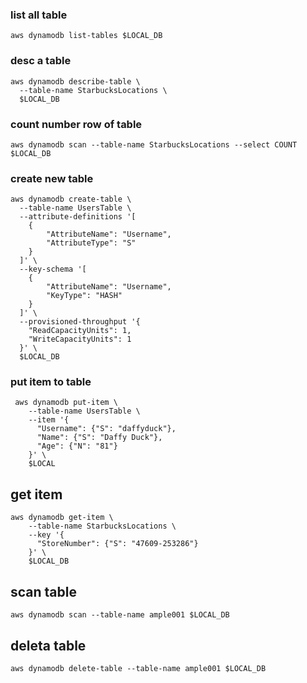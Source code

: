 ### list all table
```
aws dynamodb list-tables $LOCAL_DB
```

### desc a table
```
aws dynamodb describe-table \
  --table-name StarbucksLocations \
  $LOCAL_DB
```

### count number row of table
```
aws dynamodb scan --table-name StarbucksLocations --select COUNT $LOCAL_DB
```



### create new table
```
aws dynamodb create-table \
  --table-name UsersTable \
  --attribute-definitions '[
    {
        "AttributeName": "Username",
        "AttributeType": "S"
    }
  ]' \
  --key-schema '[
    {
        "AttributeName": "Username",
        "KeyType": "HASH"
    }
  ]' \
  --provisioned-throughput '{
    "ReadCapacityUnits": 1,
    "WriteCapacityUnits": 1
  }' \
  $LOCAL_DB
```

###  put item to table
```
 aws dynamodb put-item \
    --table-name UsersTable \
    --item '{
      "Username": {"S": "daffyduck"},
      "Name": {"S": "Daffy Duck"},
      "Age": {"N": "81"}
    }' \
    $LOCAL
```

## get item
```
aws dynamodb get-item \
    --table-name StarbucksLocations \
    --key '{
      "StoreNumber": {"S": "47609-253286"}
    }' \
    $LOCAL_DB
```

## scan table
```
aws dynamodb scan --table-name ample001 $LOCAL_DB
```

## deleta table
```
aws dynamodb delete-table --table-name ample001 $LOCAL_DB
```